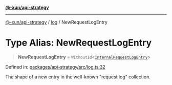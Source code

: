 [**@-xun/api-strategy**](../../README.md)

***

[@-xun/api-strategy](../../README.md) / [log](../README.md) / NewRequestLogEntry

# Type Alias: NewRequestLogEntry

> **NewRequestLogEntry** = `WithoutId`\<[`InternalRequestLogEntry`](InternalRequestLogEntry.md)\>

Defined in: [packages/api-strategy/src/log.ts:32](https://github.com/Xunnamius/api-utils/blob/d69fc4b10948b0fd555b5e8b1869b9e8266c0fb8/packages/api-strategy/src/log.ts#L32)

The shape of a new entry in the well-known "request log" collection.
